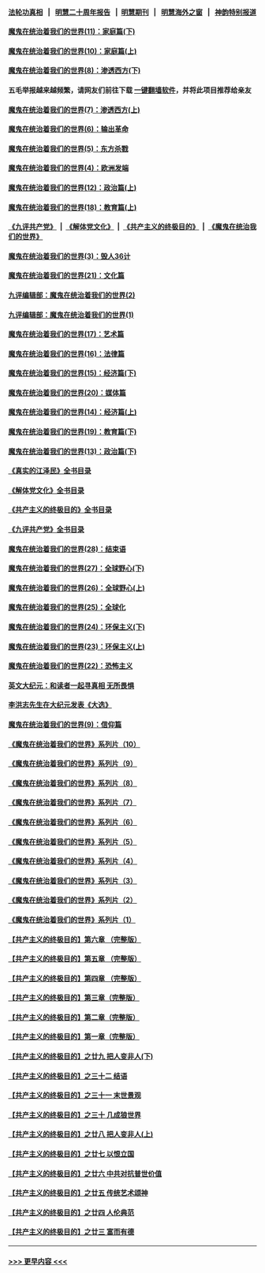 #### [法轮功真相](https://github.com/gfw-breaker/truth/blob/master/README.md?t=0) &nbsp;&nbsp;|&nbsp;&nbsp; [明慧二十周年报告](https://github.com/gfw-breaker/mh-reports/blob/master/README.md?t=0) &nbsp;&nbsp;|&nbsp;&nbsp;[明慧期刊](https://github.com/gfw-breaker/mh-qikan) &nbsp;&nbsp;|&nbsp;&nbsp; [明慧海外之窗](https://github.com/gfw-breaker/mh-news/blob/master/README.md?t=0) &nbsp;&nbsp;|&nbsp;&nbsp; [神韵特别报道](https://github.com/gfw-breaker/mh-news/blob/master/shenyun.md?t=0)
#### [魔鬼在统治着我们的世界(11)：家庭篇(下)](../pages/nsc422/n10440961.md?t=12151501) 
#### [魔鬼在统治着我们的世界(10)：家庭篇(上)](../pages/nsc422/n10435448.md?t=12151501) 
#### [魔鬼在统治着我们的世界(8)：渗透西方(下)](../pages/nsc422/n10429603.md?t=12151501) 
#### 五毛举报越来越频繁，请网友们前往下载 [一键翻墙软件](https://github.com/gfw-breaker/ssr-accounts)，并将此项目推荐给亲友
#### [魔鬼在统治着我们的世界(7)：渗透西方(上)](../pages/nsc422/n10426013.md?t=12151501) 
#### [魔鬼在统治着我们的世界(6)：输出革命](../pages/nsc422/n10421536.md?t=12151501) 
#### [魔鬼在统治着我们的世界(5)：东方杀戮](../pages/nsc422/n10417707.md?t=12151501) 
#### [魔鬼在统治着我们的世界(4)：欧洲发端](../pages/nsc422/n10414890.md?t=12151501) 
#### [魔鬼在统治着我们的世界(12)：政治篇(上)](../pages/nsc422/n10444576.md?t=12151501) 
#### [魔鬼在统治着我们的世界(18)：教育篇(上)](../pages/nsc422/n10526970.md?t=12151501) 
#### [《九评共产党》](https://github.com/begood0513/9ping.md/blob/master/README.md) &nbsp;|&nbsp; [《解体党文化》](../../../../jtdwh.md/blob/master/README.md)  &nbsp;|&nbsp; [《共产主义的终极目的》](../../../../gczydzjmd.md/blob/master/README.md) &nbsp;|&nbsp; [《魔鬼在统治我们的世界》](../../../../mgztzwmdsj.md/blob/master/README.md) 
#### [魔鬼在统治着我们的世界(3)：毁人36计](../pages/nsc422/n10411583.md?t=12151501) 
#### [魔鬼在统治着我们的世界(21)：文化篇](../pages/nsc422/n10597706.md?t=12151501) 
#### [九评编辑部：魔鬼在统治着我们的世界(2)](../pages/nsc422/n10410036.md?t=12151501) 
#### [九评编辑部：魔鬼在统治着我们的世界(1)](../pages/nsc422/n10406825.md?t=12151501) 
#### [魔鬼在统治着我们的世界(17)：艺术篇](../pages/nsc422/n10499093.md?t=12151501) 
#### [魔鬼在统治着我们的世界(16)：法律篇](../pages/nsc422/n10485969.md?t=12151501) 
#### [魔鬼在统治着我们的世界(15)：经济篇(下)](../pages/nsc422/n10469975.md?t=12151501) 
#### [魔鬼在统治着我们的世界(20)：媒体篇](../pages/nsc422/n10586579.md?t=12151501) 
#### [魔鬼在统治着我们的世界(14)：经济篇(上)](../pages/nsc422/n10457370.md?t=12151501) 
#### [魔鬼在统治着我们的世界(19)：教育篇(下)](../pages/nsc422/n10564808.md?t=12151501) 
#### [魔鬼在统治着我们的世界(13)：政治篇(下)](../pages/nsc422/n10448270.md?t=12151501) 
#### [《真实的江泽民》全书目录](../pages/nsc422/n13721399.md?t=12151501) 
#### [《解体党文化》全书目录](../pages/nsc422/n13721157.md?t=12151501) 
#### [《共产主义的终极目的》全书目录](../pages/nsc422/n13721048.md?t=12151501) 
#### [《九评共产党》全书目录](../pages/nsc422/n13708085.md?t=12151501) 
#### [魔鬼在统治着我们的世界(28)：结束语](../pages/nsc422/n10936246.md?t=12151501) 
#### [魔鬼在统治着我们的世界(27)：全球野心(下)](../pages/nsc422/n10928319.md?t=12151501) 
#### [魔鬼在统治着我们的世界(26)：全球野心(上)](../pages/nsc422/n10900318.md?t=12151501) 
#### [魔鬼在统治着我们的世界(25)：全球化](../pages/nsc422/n10788205.md?t=12151501) 
#### [魔鬼在统治着我们的世界(24)：环保主义(下)](../pages/nsc422/n10695307.md?t=12151501) 
#### [魔鬼在统治着我们的世界(23)：环保主义(上)](../pages/nsc422/n10688613.md?t=12151501) 
#### [魔鬼在统治着我们的世界(22)：恐怖主义](../pages/nsc422/n10614727.md?t=12151501) 
#### [英文大纪元：和读者一起寻真相 无所畏惧](../pages/nsc422/n12542027.md?t=12151501) 
#### [李洪志先生在大纪元发表《大选》](../pages/nsc422/n12534746.md?t=12151501) 
#### [魔鬼在统治着我们的世界(9)：信仰篇](../pages/nsc422/n10432159.md?t=12151501) 
#### [《魔鬼在统治着我们的世界》系列片（10）](../pages/nsc422/n12292670.md?t=12151501) 
#### [《魔鬼在统治着我们的世界》系列片（9）](../pages/nsc422/n12290859.md?t=12151501) 
#### [《魔鬼在统治着我们的世界》系列片（8）](../pages/nsc422/n12287445.md?t=12151501) 
#### [《魔鬼在统治着我们的世界》系列片（7）](../pages/nsc422/n12283425.md?t=12151501) 
#### [《魔鬼在统治着我们的世界》系列片（6）](../pages/nsc422/n12282314.md?t=12151501) 
#### [《魔鬼在统治着我们的世界》系列片（5）](../pages/nsc422/n12281419.md?t=12151501) 
#### [《魔鬼在统治着我们的世界》系列片（4）](../pages/nsc422/n12274024.md?t=12151501) 
#### [《魔鬼在统治着我们的世界》系列片（3）](../pages/nsc422/n12271322.md?t=12151501) 
#### [《魔鬼在统治着我们的世界》系列片（2）](../pages/nsc422/n12269049.md?t=12151501) 
#### [《魔鬼在统治着我们的世界》系列片（1）](../pages/nsc422/n12267575.md?t=12151501) 
#### [【共产主义的终极目的】第六章 （完整版）](../pages/nsc422/n11428913.md?t=12151501) 
#### [【共产主义的终极目的】第五章 （完整版）](../pages/nsc422/n11428912.md?t=12151501) 
#### [【共产主义的终极目的】第四章 （完整版）](../pages/nsc422/n11428907.md?t=12151501) 
#### [【共产主义的终极目的】第三章（完整版）](../pages/nsc422/n11428848.md?t=12151501) 
#### [【共产主义的终极目的】第二章（完整版）](../pages/nsc422/n11428831.md?t=12151501) 
#### [【共产主义的终极目的】第一章（完整版）](../pages/nsc422/n11417651.md?t=12151501) 
#### [【共产主义的终极目的】之廿九 把人变非人(下)](../pages/nsc422/n11344140.md?t=12151501) 
#### [【共产主义的终极目的】之三十二 结语](../pages/nsc422/n11360535.md?t=12151501) 
#### [【共产主义的终极目的】之三十一 末世景观](../pages/nsc422/n11351129.md?t=12151501) 
#### [【共产主义的终极目的】之三十 几成狼世界](../pages/nsc422/n11348280.md?t=12151501) 
#### [【共产主义的终极目的】之廿八 把人变非人(上)](../pages/nsc422/n11340492.md?t=12151501) 
#### [【共产主义的终极目的】之廿七 以恨立国](../pages/nsc422/n11336944.md?t=12151501) 
#### [【共产主义的终极目的】之廿六 中共对抗普世价值](../pages/nsc422/n11324785.md?t=12151501) 
#### [【共产主义的终极目的】之廿五 传统艺术颂神](../pages/nsc422/n11296396.md?t=12151501) 
#### [【共产主义的终极目的】之廿四 人伦典范](../pages/nsc422/n11296397.md?t=12151501) 
#### [【共产主义的终极目的】之廿三 富而有德](../pages/nsc422/n11283598.md?t=12151501) 

----
#### [ >>> 更早内容 <<< ](../indexes/nsc422-earlier.md)
